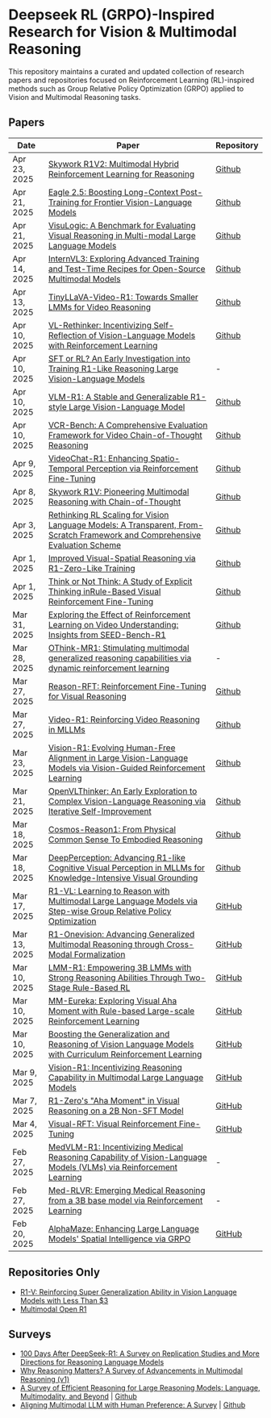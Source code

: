 # Deepseek RL (GRPO)-Inspired Research for Vision & Multimodal Reasoning

This repository maintains a curated and updated collection of research papers and repositories focused on Reinforcement Learning (RL)-inspired methods such as Group Relative Policy Optimization (GRPO) applied to Vision and Multimodal Reasoning tasks.

## Papers

| Date           | Paper                                                                                                                                               | Repository                                                |
|----------------|-----------------------------------------------------------------------------------------------------------------------------------------------------|-----------------------------------------------------------|
| Apr 23, 2025  |  [Skywork R1V2: Multimodal Hybrid Reinforcement Learning for Reasoning](https://arxiv.org/abs/2504.16656)                |  [Github](https://github.com/SkyworkAI/Skywork-R1V)  |
| Apr 21, 2025  |  [Eagle 2.5: Boosting Long-Context Post-Training for Frontier Vision-Language Models](https://arxiv.org/abs/2504.15271)  |  [Github](https://github.com/NVlabs/EAGLE)  |
| Apr 21, 2025  |  [VisuLogic: A Benchmark for Evaluating Visual Reasoning in Multi-modal Large Language Models](https://arxiv.org/abs/2504.15279)  |  [Github](https://github.com/VisuLogic-Benchmark/VisuLogic-Eval)  |
| Apr 14, 2025  |  [InternVL3: Exploring Advanced Training and Test-Time Recipes for Open-Source Multimodal Models](https://arxiv.org/abs/2504.10479)  |  [Github](https://github.com/OpenGVLab/InternVL)  |
| Apr 13, 2025  |  [TinyLLaVA-Video-R1: Towards Smaller LMMs for Video Reasoning](https://arxiv.org/abs/2504.09641)  |  [Github](https://github.com/ZhangXJ199/TinyLLaVA-Video-R1)  |
| Apr 10, 2025  |  [VL-Rethinker: Incentivizing Self-Reflection of Vision-Language Models with Reinforcement Learning](https://arxiv.org/abs/2504.08837)  |  [Github](https://github.com/TIGER-AI-Lab/VL-Rethinker/)  |
| Apr 10, 2025  |  [SFT or RL? An Early Investigation into Training R1-Like Reasoning Large Vision-Language Models](https://arxiv.org/abs/2504.11468)  |  -  |
| Apr 10, 2025  |  [VLM-R1: A Stable and Generalizable R1-style Large Vision-Language Model](https://arxiv.org/abs/2504.07615)  |  [Github](https://github.com/om-ai-lab/VLM-R1)  |
| Apr 10, 2025  |  [VCR-Bench: A Comprehensive Evaluation Framework for Video Chain-of-Thought Reasoning](https://arxiv.org/abs/2504.07956)                            |  [Github](https://github.com/zhishuifeiqian/VCR-Bench)  |
| Apr 9, 2025 | [VideoChat-R1: Enhancing Spatio-Temporal Perception via Reinforcement Fine-Tuning](https://arxiv.org/abs/2504.06958)                                   |  [Github](https://github.com/OpenGVLab/VideoChat-R1)  |
| Apr 8, 2025  | [Skywork R1V: Pioneering Multimodal Reasoning with Chain-of-Thought](https://arxiv.org/abs/2504.05599)                                                |  [Github](https://github.com/SkyworkAI/Skywork-R1V)  |
| Apr 3, 2025  | [Rethinking RL Scaling for Vision Language Models: A Transparent, From-Scratch Framework and Comprehensive Evaluation Scheme](https://arxiv.org/abs/2504.02587)  | [Github](https://github.com/GAIR-NLP/MAYE)  |
| Apr 1, 2025  | [Improved Visual-Spatial Reasoning via R1-Zero-Like Training](https://arxiv.org/abs/2504.00883)  | [Github](https://github.com/zhijie-group/R1-Zero-VSI) |
| Apr 1, 2025  | [Think or Not Think: A Study of Explicit Thinking inRule-Based Visual Reinforcement Fine-Tuning](https://arxiv.org/abs/2503.16188)  | [Github](https://github.com/minglllli/CLS-RL)  |
| Mar 31, 2025  | [Exploring the Effect of Reinforcement Learning on Video Understanding: Insights from SEED-Bench-R1](https://arxiv.org/abs/2503.24376)  | [Github](https://github.com/TencentARC/SEED-Bench-R1)  |
| Mar 28, 2025   | [OThink-MR1: Stimulating multimodal generalized reasoning capabilities via dynamic reinforcement learning](https://arxiv.org/abs/2503.16081)  | - |
| Mar 27, 2025  | [Reason-RFT: Reinforcement Fine-Tuning for Visual Reasoning](https://arxiv.org/abs/2503.20752)  | [Github](https://github.com/tanhuajie/Reason-RFT)  |
| Mar 27, 2025   | [Video-R1: Reinforcing Video Reasoning in MLLMs](https://arxiv.org/abs/2503.21776)                                                                   | [Github](https://github.com/tulerfeng/Video-R1)          |
| Mar 23, 2025   | [Vision-R1: Evolving Human-Free Alignment in Large Vision-Language Models via Vision-Guided Reinforcement Learning](https://arxiv.org/abs/2503.18013) | [Github](https://github.com/jefferyZhan/Griffon/tree/master/Vision-R1) |
| Mar 21, 2025   | [OpenVLThinker: An Early Exploration to Complex Vision-Language Reasoning via Iterative Self-Improvement](https://arxiv.org/abs/2503.17352) | [Github](https://github.com/yihedeng9/OpenVLThinker) | 
| Mar 18, 2025   | [Cosmos-Reason1: From Physical Common Sense To Embodied Reasoning](https://arxiv.org/abs/2503.15558)                                                | [Github](https://github.com/nvidia-cosmos/cosmos-reason1)  |
| Mar 18, 2025   | [DeepPerception: Advancing R1-like Cognitive Visual Perception in MLLMs for Knowledge-Intensive Visual Grounding](https://arxiv.org/abs/2503.12797) | [Github](https://github.com/thunlp/DeepPerception)        |
| Mar 17, 2025   | [R1-VL: Learning to Reason with Multimodal Large Language Models via Step-wise Group Relative Policy Optimization](https://arxiv.org/abs/2503.12937) | [GitHub](https://github.com/jingyi0000/R1-VL)             |
| Mar 13, 2025   | [R1-Onevision: Advancing Generalized Multimodal Reasoning through Cross-Modal Formalization](https://arxiv.org/abs/2503.10615)                       | [GitHub](https://github.com/Fancy-MLLM/R1-onevision)      |
| Mar 10, 2025   | [LMM-R1: Empowering 3B LMMs with Strong Reasoning Abilities Through Two-Stage Rule-Based RL](https://arxiv.org/abs/2503.07536)                       | [GitHub](https://github.com/TideDra/lmm-r1)               |
| Mar 10, 2025   | [MM-Eureka: Exploring Visual Aha Moment with Rule-based Large-scale Reinforcement Learning](https://arxiv.org/abs/2503.07365)                        | [GitHub](https://github.com/ModalMinds/MM-EUREKA)         |
| Mar 10, 2025   | [Boosting the Generalization and Reasoning of Vision Language Models with Curriculum Reinforcement Learning](https://arxiv.org/abs/2503.07065)       | [GitHub](https://github.com/ding523/Curr_REFT)            |
| Mar 9, 2025    | [Vision-R1: Incentivizing Reasoning Capability in Multimodal Large Language Models](https://arxiv.org/abs/2503.06749)                                | [GitHub](https://github.com/Osilly/Vision-R1)             |
| Mar 7, 2025    | [R1-Zero's "Aha Moment" in Visual Reasoning on a 2B Non-SFT Model](https://arxiv.org/abs/2503.05132)                                                 | [GitHub](https://github.com/turningpoint-ai/VisualThinker-R1-Zero) |
| Mar 4, 2025    | [Visual-RFT: Visual Reinforcement Fine-Tuning](https://huggingface.co/papers/2503.01785)                                                             | [GitHub](https://github.com/Liuziyu77/Visual-RFT)         |
| Feb 27, 2025   | [MedVLM-R1: Incentivizing Medical Reasoning Capability of Vision-Language Models (VLMs) via Reinforcement Learning](https://arxiv.org/abs/2502.19634) | - |
| Feb 27, 2025   | [Med-RLVR: Emerging Medical Reasoning from a 3B base model via Reinforcement Learning](https://arxiv.org/abs/2502.19655)                             | - |
| Feb 20, 2025   | [AlphaMaze: Enhancing Large Language Models' Spatial Intelligence via GRPO](https://arxiv.org/abs/2502.14669)                                        | [GitHub](https://github.com/menloresearch/visual-thinker) |

## Repositories Only
- [R1-V: Reinforcing Super Generalization Ability in Vision Language Models with Less Than $3](https://github.com/Deep-Agent/R1-V)
- [Multimodal Open R1](https://github.com/EvolvingLMMs-Lab/open-r1-multimodal)


## Surveys
- [100 Days After DeepSeek-R1: A Survey on Replication Studies and More Directions for Reasoning Language Models](https://arxiv.org/abs/2505.00551)
- [Why Reasoning Matters? A Survey of Advancements in Multimodal Reasoning (v1)](https://arxiv.org/abs/2504.03151)
- [A Survey of Efficient Reasoning for Large Reasoning Models: Language, Multimodality, and Beyond](https://arxiv.org/abs/2503.21614) | [Github](https://github.com/XiaoYee/Awesome_Efficient_LRM_Reasoning)
- [Aligning Multimodal LLM with Human Preference: A Survey](https://arxiv.org/abs/2503.14504) | [Github](https://github.com/BradyFU/Awesome-Multimodal-Large-Language-Models/tree/Alignment)
